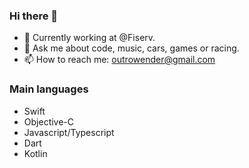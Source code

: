 ### Hi there 👋

- 🔭 Currently working at @Fiserv.
- 💬 Ask me about code, music, cars, games or racing.
- 📫 How to reach me: outrowender@gmail.com

### Main languages
- Swift
- Objective-C
- Javascript/Typescript
- Dart
- Kotlin
